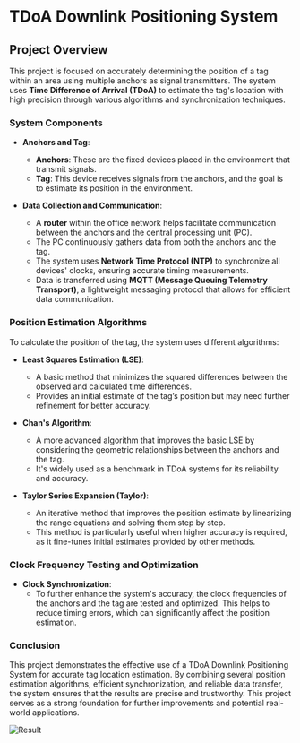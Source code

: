 # TDoA Downlink Positioning System

## Project Overview

This project is focused on accurately determining the position of a tag within an area using multiple anchors as signal transmitters. The system uses **Time Difference of Arrival (TDoA)** to estimate the tag's location with high precision through various algorithms and synchronization techniques.

### System Components

- **Anchors and Tag**:
  - **Anchors**: These are the fixed devices placed in the environment that transmit signals.
  - **Tag**: This device receives signals from the anchors, and the goal is to estimate its position in the environment.

- **Data Collection and Communication**:
  - A **router** within the office network helps facilitate communication between the anchors and the central processing unit (PC).
  - The PC continuously gathers data from both the anchors and the tag.
  - The system uses **Network Time Protocol (NTP)** to synchronize all devices' clocks, ensuring accurate timing measurements.
  - Data is transferred using **MQTT (Message Queuing Telemetry Transport)**, a lightweight messaging protocol that allows for efficient data communication.

### Position Estimation Algorithms

To calculate the position of the tag, the system uses different algorithms:

- **Least Squares Estimation (LSE)**:
  - A basic method that minimizes the squared differences between the observed and calculated time differences.
  - Provides an initial estimate of the tag’s position but may need further refinement for better accuracy.

- **Chan's Algorithm**:
  - A more advanced algorithm that improves the basic LSE by considering the geometric relationships between the anchors and the tag.
  - It's widely used as a benchmark in TDoA systems for its reliability and accuracy.

- **Taylor Series Expansion (Taylor)**:
  - An iterative method that improves the position estimate by linearizing the range equations and solving them step by step.
  - This method is particularly useful when higher accuracy is required, as it fine-tunes initial estimates provided by other methods.

### Clock Frequency Testing and Optimization

- **Clock Synchronization**:
  - To further enhance the system's accuracy, the clock frequencies of the anchors and the tag are tested and optimized. This helps to reduce timing errors, which can significantly affect the position estimation.

### Conclusion

This project demonstrates the effective use of a TDoA Downlink Positioning System for accurate tag location estimation. By combining several position estimation algorithms, efficient synchronization, and reliable data transfer, the system ensures that the results are precise and trustworthy. This project serves as a strong foundation for further improvements and potential real-world applications.

![Result](https://github.com/user-attachments/assets/ebb3be4d-ed3f-4a86-994f-a6d3abf858d7)
